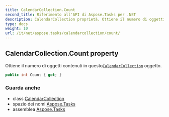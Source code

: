 ```yaml
---
title: CalendarCollection.Count
second_title: Riferimento all'API di Aspose.Tasks per .NET
description: CalendarCollection proprietà. Ottiene il numero di oggetti contenuti in questoCalendarCollection oggetto.
type: docs
weight: 10
url: /it/net/aspose.tasks/calendarcollection/count/
---
```

## CalendarCollection.Count property

Ottiene il numero di oggetti contenuti in questo[`CalendarCollection`](../) oggetto.

```csharp
public int Count { get; }
```

### Guarda anche

* class [CalendarCollection](../)
* spazio dei nomi [Aspose.Tasks](../../calendarcollection/)
* assemblea [Aspose.Tasks](../../../)


